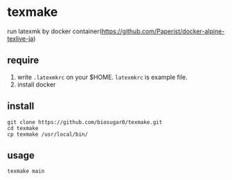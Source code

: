 # texmake
run latexmk by docker container(https://github.com/Paperist/docker-alpine-texlive-ja)


## require

1. write `.latexmkrc` on your $HOME. `latexmkrc` is example file.
2. install docker

## install

```
git clone https://github.com/biosugar0/texmake.git
cd texmake
cp texmake /usr/local/bin/
```

## usage


```
texmake main
```
